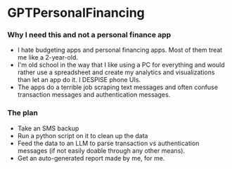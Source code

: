 # GPTPersonalFinancing

### Why I need this and not a personal finance app  
* I hate budgeting apps and personal financing apps. Most of them treat me like a 2-year-old. 
* I'm old school in the way that I like using a PC for everything and would rather use a spreadsheet and create my analytics and visualizations than let an app do it. I DESPISE phone UIs. 
* The apps do a terrible job scraping text messages and often confuse transaction messages and authentication messages.

### The plan 
* Take an SMS backup
* Run a python script on it to clean up the data
* Feed the data to an LLM to parse transaction vs authentication messages (if not easily doable through any other means). 
* Get an auto-generated report made by me, for me. 
